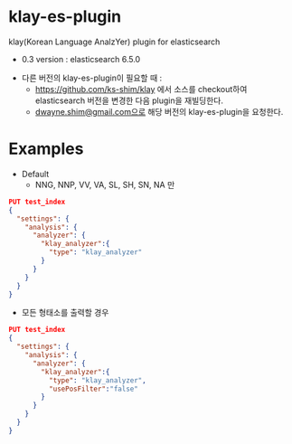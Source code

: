 # klay-es-plugin
klay(Korean Language AnalzYer) plugin for elasticsearch 

- 0.3 version : elasticsearch 6.5.0
  
* 다른 버전의 klay-es-plugin이 필요할 때 :
  - https://github.com/ks-shim/klay 에서 소스를 checkout하여 elasticsearch 버전을 변경한 다음 plugin을 재빌딩한다.
  - dwayne.shim@gmail.com으로 해당 버전의 klay-es-plugin을 요청한다.

# Examples

- Default
  - NNG, NNP, VV, VA, SL, SH, SN, NA 만 
```json
PUT test_index
{
  "settings": {
    "analysis": {
      "analyzer": {
        "klay_analyzer":{
          "type": "klay_analyzer"
        }
      }
    }
  }
}
```
- 모든 형태소를 출력할 경우
```json
PUT test_index
{
  "settings": {
    "analysis": {
      "analyzer": {
        "klay_analyzer":{
          "type": "klay_analyzer",
          "usePosFilter":"false"
        }
      }
    }
  }
}
```
